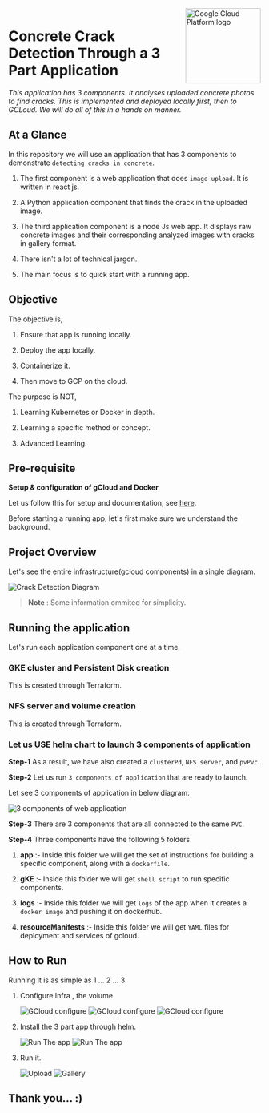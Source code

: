 <img src="https://avatars2.githubusercontent.com/u/2810941?v=3&s=10000" alt="Google Cloud Platform logo" title="Google Cloud Platform" align="right" height="150" width="150"/>

# Concrete Crack Detection Through a 3 Part Application

   *This application has 3 components. It analyses uploaded concrete photos to find cracks. This is implemented and deployed locally first, then to GCLoud. We will do all of this in a hands on manner.*

## At a Glance

In this repository we will use an application that has 3 components to demonstrate `detecting cracks in concrete`.

   1. The first component is a web application that does `image upload`. It is written in react js.

   2. A Python application component that finds the crack in the uploaded image.

   3. The third application component is a node Js web app. It displays raw concrete images and their corresponding analyzed images with cracks in gallery format.

   4. There isn't a lot of technical jargon.

   5. The main focus is to quick start with a running app.

## Objective

The objective is,

   1. Ensure that app is running locally.

   2. Deploy the app locally.

   3. Containerize it.

   4. Then move to GCP on the cloud.

The purpose is NOT,

   1. Learning Kubernetes or Docker in depth.

   2. Learning a specific method or concept.

   3. Advanced Learning.


## Pre-requisite

**Setup & configuration of gCloud and Docker**

   Let us follow this for setup and documentation, see [here](gCloudDockerSetup.md).

   Before starting a running app, let's first make sure we understand the background.

## Project Overview

   Let's see the entire infrastructure(gcloud components) in a single diagram.

   ![Crack Detection Diagram](/docScreenshots/concreteCrackDetectionDiagram.png)

> **Note**
> : Some information ommited for simplicity.

## Running the application

   Let's run each application component one at a time.

### GKE cluster and Persistent Disk creation

   This is created through Terraform.

### NFS server and volume creation

   This is created through Terraform.

### Let us USE helm chart to launch 3 components of application

   **Step-1** As a result, we have also created a `clusterPd`, `NFS server`, and `pvPvc`.

   **Step-2** Let us run `3 components of application` that are ready to launch.

   Let see 3 components of application in below diagram.

   ![3 components of web application](/docScreenshots/3components.png)

   **Step-3** There are 3 components that are all connected to the same `PVC`.

   **Step-4** Three components have the following 5 folders. 

   1) **app** :- Inside this folder we will get the set of instructions for building a specific component, along with a `dockerfile`.

   2) **gKE** :- Inside this folder we will get `shell script` to run specific components.

   3) **logs** :- Inside this folder we will get `logs` of the app when it creates a `docker image` and pushing it on dockerhub.

   4) **resourceManifests** :- Inside this folder we will get `YAML` files for deployment and services of gcloud.

## How to Run

Running it is as simple as 1 ... 2 ... 3

1. Configure Infra , the volume

   ![GCloud configure](/docScreenshots/gcloud-1.png)
   ![GCloud configure](/docScreenshots/Configure-1.png)
   ![GCloud configure](/docScreenshots/Configure-2.png)

2. Install the 3 part app through helm.

   ![Run The app](/docScreenshots/helm-1.png)
   ![Run The app](/docScreenshots/helm-2.png)

3. Run it.  

   ![Upload](/docScreenshots/app-1.png)
   ![Gallery](/docScreenshots/app-2.png)


## Thank you... :)
